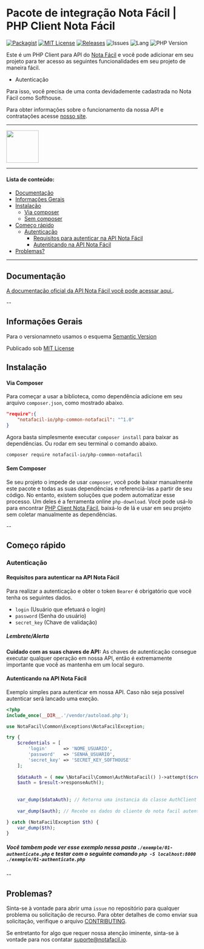 # Pacote de integração Nota Fácil | PHP Client Nota Fácil

[![Packagist](https://badgen.net/packagist/v/notafacil-io/php-common-notafacil)](https://packagist.org/packages/notafacil-io/php-common-notafacil)
[![MIT License](https://badgen.net/github/license/notafacil-io/php-common-notafacil)](https://opensource.org/licenses/MIT)
[![Releases](https://badgen.net/github/releases/notafacil-io/php-common-notafacil)](https://github.com/notafacil-io/php-common-notafacil/releases)
![Issues](https://badgen.net/packagist/ghi/notafacil-io/php-common-notafacil)
![Lang](https://badgen.net/packagist/lang/notafacil-io/php-common-notafacil)
![PHP Version](https://badgen.net/packagist/php/notafacil-io/php-common-notafacil)

Este é um PHP Client para API do [Nota Fácil](https://notafacil.io) e você pode adicionar em seu projeto para ter acesso as seguintes funcionalidades em seu projeto de maneira fácil.
- Autenticação

Para isso, você precisa de uma conta devidademente cadastrada no Nota Fácil como Softhouse. 

Para obter informações sobre o funcionamento da nossa API e contratações acesse [nosso site](https://notafacil.io).

---
<img src="https://notafacil.io/images/header/logo_header.svg" height='85px' />

---
#### Lista de conteúdo:
* [Documentação](#documentation)
* [Informações Gerais](#general-info)
* [Instalação](#installation)
    * [Via composer](#withcomposer)
    * [Sem composer](#withoutcomposer)
* [Começo rápido](#quickstart)
    * [Autenticação](#quickstart-autenticacao) 
        * [Requisitos para autenticar na API Nota Fácil](#quickstart-section-1) 
        * [Autenticando na API Nota Fácil](#quickstart-section-2)
* [Problemas?](#issue)
---
## Documentação <span id="documentation"></span>
[A documentação oficial da API Nota Fácil você pode acessar aqui.](https://docs.notafacil.io/?version=latest).

--
## Informações Gerais <span id="general-info"></span>
Para o versionamneto usamos o esquema [Semantic Version](https://semver.org/lang/pt-BR)

Publicado sob [MIT License](https://github.com/notafacil-io/php-common-notafacil/blob/main/LICENSE)

## Instalação <span id="installation"></span>
#### Via Composer <span id="withcomposer"></span>
Para começar a usar a biblioteca, como dependência adicione em seu arquivo `composer.json`, como mostrado abaixo.
```json
"require":{
    "notafacil-io/php-common-notafacil": "^1.0"
}
```
Agora basta simplesmente executar `composer install` para baixar as dependências. Ou rodar em seu terminal o comando abaixo.

```bash
composer require notafacil-io/php-common-notafacil
```
#### Sem Composer <span id="withoutcomposer"></span>
Se seu projeto o impede de usar `composer`, você pode baixar manualmente este pacote e todas as suas dependências e referenciá-las a partir de seu código. No entanto, existem soluções que podem automatizar esse processo.
Um deles é a ferramenta online `php-download`. Você pode usá-lo para encontrar [PHP Client Nota Fácil](https://php-download.com/package/notafacil-io/php-common-notafacil), baixá-lo de lá e usar em seu projeto sem coletar manualmente as dependências.

--
## Começo rápido <span id="quickstart"></span>

### Autenticação <span id="quickstart-autenticacao"></span>
#### Requisitos para autenticar na API Nota Fácil <span id="quickstart-section-1"></span>
Para realizar a autenticação e obter o token `Bearer` é obrigatório que você tenha os seguintes dados.
- `login` (Usuário que efetuará o login)
- `password` (Senha do usuário)
- `secret_key` (Chave de validação)

##### Lembrete/Alerta
**Cuidado com as suas chaves de API:** As  chaves de autenticação consegue executar qualquer operação em nossa API, então é extremamente importante que você as mantenha em um local seguro. 

#### Autenticando na API Nota Fácil <span id="quickstart-section-2"></span>

Exemplo simples para autenticar em nossa API. Caso não seja possivel autenticar será lancado uma exeção.

```php
<?php
include_once(__DIR__.'/vendor/autoload.php');

use NotaFacil\Common\Exceptions\NotaFacilException;

try {
    $credentials = [
        'login'      => 'NOME_USUARIO',
        'password'   => 'SENHA_USUARIO',
        'secret_key' => 'SECRET_KEY_SOFTHOUSE'
    ];
    
    $dataAuth = ( new \NotaFacil\Common\AuthNotaFacil() )->attempt($credentials);
    $auth = $result->responseAuth();
    
    
    var_dump($dataAuth); // Retorna uma instancia da classe AuthClient
    
    var_dump($auth); // Recebe os dados do cliente do nota facil autenticado

} catch (NotaFacilException $th) {
    var_dump($th);
}

```
##### Você tambem pode ver esse exemplo nessa pasta `./exemple/01-authenticate.php` e testar com o seguinte comando `php -S localhost:8000 ./exemple/01-authenticate.php`

--
## Problemas? <span id="issue"></span>

Sinta-se à vontade para abrir uma `issue` no repositório para qualquer problema ou solicitação de recurso. Para obter detalhes de como enviar sua solicitação, verifique o arquivo [CONTRIBUTING][contributing].

Se entretanto for algo que requer nossa atenção iminente, sinta-se à vontade para nos contatar [suporte@notafacil.io](mailto:suporte@notafacil.io).

[contributing]:CONTRIBUTING.md